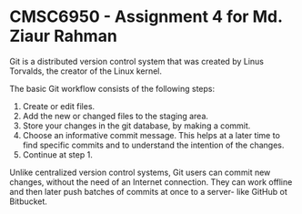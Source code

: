 # CMSC6950 - Assignment 4 for Md. Ziaur Rahman

Git is a distributed version control system that was created by
Linus Torvalds, the creator of the Linux kernel.

The basic Git workflow consists of the following steps:
1. Create or edit files.
2. Add the new or changed files to the staging area.
3. Store your changes in the git database, by making a commit.
4. Choose an informative commit message. This helps at a later time to find
specific commits and to understand the intention of the changes.
5. Continue at step 1.

Unlike centralized version control systems, Git users can commit new 
changes, without the need of an Internet connection. They can work offline 
and then later push batches of commits at once to a server- like GitHub ot 
Bitbucket.
